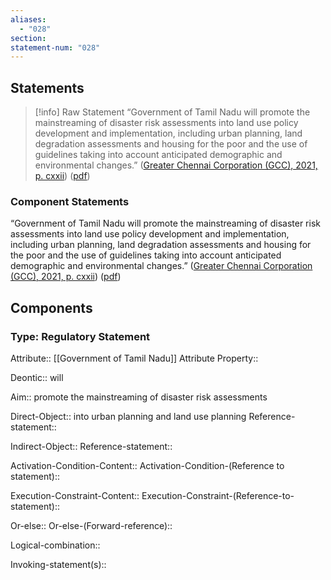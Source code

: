 ```yaml
---
aliases:
  - "028"
section: 
statement-num: "028"
---
```

## Statements 
> [!info] Raw Statement
> “Government of Tamil Nadu will promote the mainstreaming of disaster risk assessments into land use policy development and implementation, including urban planning, land degradation assessments and housing for the poor and the use of guidelines taking into account anticipated demographic and environmental changes.” ([Greater Chennai Corporation (GCC), 2021, p. cxxii](zotero://select/library/items/AZZSXLC8)) ([pdf](zotero://open-pdf/library/items/ZWDYK52D?page=122&annotation=8KPXX2VV)) 
> 

### Component Statements
“Government of Tamil Nadu 
will promote the mainstreaming of disaster risk assessments 
into land use policy development and implementation, including urban planning, land degradation assessments and housing for the poor and the use of guidelines taking into account anticipated demographic and environmental changes.” ([Greater Chennai Corporation (GCC), 2021, p. cxxii](zotero://select/library/items/AZZSXLC8)) ([pdf](zotero://open-pdf/library/items/ZWDYK52D?page=122&annotation=8KPXX2VV)) 
## Components
### Type: Regulatory Statement
Attribute:: [[Government of Tamil Nadu]]
	Attribute Property::

Deontic:: will

Aim:: promote the mainstreaming of disaster risk assessments

Direct-Object:: into urban planning and land use planning
	Reference-statement::

Indirect-Object::
	Reference-statement::

Activation-Condition-Content::
	Activation-Condition-(Reference to statement)::

Execution-Constraint-Content::
	Execution-Constraint-(Reference-to-statement)::

Or-else::
	Or-else-(Forward-reference)::

Logical-combination::

Invoking-statement(s)::